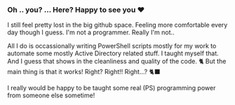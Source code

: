 ### Oh .. you? ... Here? Happy to see you ❤️

I still feel pretty lost in the big github space.
Feeling more comfortable every day though I guess.
I'm not a programmer. Really I'm not..

All I do is occassionally writing PowerShell scripts mostly for my work to automate some mostly Active Directory related stuff.
I taught myself that. And I guess that shows in the cleanliness and quality of the code. 🐈
But the main thing is that it works! Right? Right!! Right...? 🐈‍⬛

I really would be happy to be taught some real (PS) programming power from someone else sometime!
<!--
**Eddga/Eddga** is a ✨ _special_ ✨ repository because its `README.md` (this file) appears on your GitHub profile.

Here are some ideas to get you started:

- 🔭 I’m currently working on ...
- 🌱 I’m currently learning ...
- 👯 I’m looking to collaborate on ...
- 🤔 I’m looking for help with ...
- 💬 Ask me about ...
- 📫 How to reach me: ...
- 😄 Pronouns: ...
- ⚡ Fun fact: ...
-->
